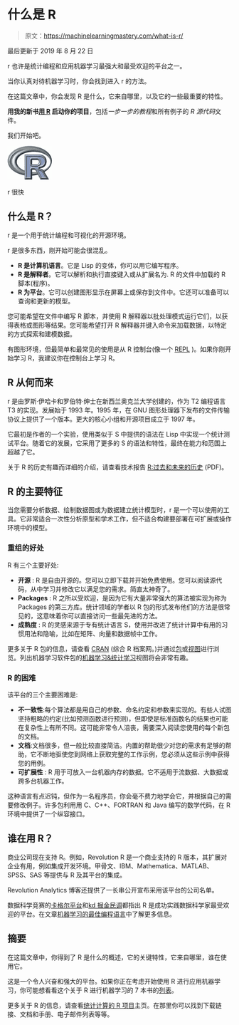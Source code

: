 # 什么是 R

> 原文：<https://machinelearningmastery.com/what-is-r/>

最后更新于 2019 年 8 月 22 日

r 也许是统计编程和应用机器学习最强大和最受欢迎的平台之一。

当你认真对待机器学习时，你会找到进入 r 的方法。

在这篇文章中，你会发现 R 是什么，它来自哪里，以及它的一些最重要的特性。

**用我的新书[用 R](https://machinelearningmastery.com/machine-learning-with-r/) 启动你的项目**，包括*一步一步的教程*和所有例子的 *R 源代码*文件。

我们开始吧。

[![R Logo](img/77cd5adda522d8b151b1d4fbb40c44b9.png)](https://machinelearningmastery.com/wp-content/uploads/2014/08/R-Logo.jpg)

r 很快

## 什么是 R？

r 是一个用于统计编程和可视化的开源环境。

r 是很多东西，刚开始可能会很混乱。

*   **R 是计算机语言**。它是 Lisp 的变体，你可以用它编写程序。
*   **R 是解释者**。它可以解析和执行直接键入或从扩展名为. R 的文件中加载的 R 脚本(程序)。
*   **R 为平台**。它可以创建图形显示在屏幕上或保存到文件中。它还可以准备可以查询和更新的模型。

您可能希望在文件中编写 R 脚本，并使用 R 解释器以批处理模式运行它们，以获得表格或图形等结果。您可能希望打开 R 解释器并键入命令来加载数据，以特定的方式探索和建模数据。

有图形环境，但最简单和最常见的使用是从 R 控制台(像一个 [REPL](https://en.wikipedia.org/wiki/Read%E2%80%93eval%E2%80%93print_loop) )。如果你刚开始学习 R，我建议你在控制台上学习 R。

## R 从何而来

r 是由罗斯·伊哈卡和罗伯特·绅士在新西兰奥克兰大学创建的，作为 T2 编程语言 T3 的实现。发展始于 1993 年。1995 年，在 GNU 图形处理器下发布的文件传输协议上提供了一个版本。更大的核心小组和开源项目成立于 1997 年。

它最初是作者的一个实验，使用类似于 S 中提供的语法在 Lisp 中实现一个统计测试平台。随着它的发展，它采用了更多的 S 的语法和特性，最终在能力和范围上超越了它。

关于 R 的历史有趣而详细的介绍，请查看技术报告 [R:过去和未来的历史](https://www.stat.auckland.ac.nz/~ihaka/downloads/Interface98.pdf) (PDF)。

## R 的主要特征

当您需要分析数据、绘制数据图或为数据建立统计模型时，r 是一个可以使用的工具。它非常适合一次性分析原型和学术工作，但不适合构建要部署在可扩展或操作环境中的模型。

### 重组的好处

R 有三个主要好处:

*   **开源** : R 是自由开源的。您可以立即下载并开始免费使用。您可以阅读源代码，从中学习并修改它以满足您的需求。简直太神奇了。
*   **Packages** : R 之所以受欢迎，是因为它有大量非常强大的算法被实现为称为 Packages 的第三方库。统计领域的学者以 R 包的形式发布他们的方法是很常见的，这意味着你可以直接访问一些最先进的方法。
*   **成熟度** : R 的灵感来源于专有统计语言 S，使用并改进了统计计算中有用的习惯用法和隐喻，比如在矩阵、向量和数据帧中工作。

更多关于 R 包的信息，请查看 [CRAN](https://cran.r-project.org/) (综合 R 档案网。)并通过[包](https://cran.r-project.org/web/packages/available_packages_by_name.html)或[视图](https://cran.r-project.org/web/views/)进行浏览。列出机器学习软件包的[机器学习&统计学习](https://cran.r-project.org/web/views/MachineLearning.html)视图将会非常有趣。

### R 的困难

该平台的三个主要困难是:

*   **不一致性**:每个算法都是用自己的参数、命名约定和参数来实现的。有些人试图坚持粗略的约定(比如预测函数进行预测)，但即使是标准函数名的结果也可能在复杂性上有所不同。这可能非常令人沮丧，需要深入阅读您使用的每个新包的文档。
*   **文档**:文档很多，但一般比较直接简洁。内置的帮助很少对您的需求有足够的帮助，它不断地驱使您到网络上获取完整的工作示例，您必须从这些示例中获得您的用例。
*   **可扩展性** : R 用于可放入一台机器内存的数据。它不适用于流数据、大数据或跨多台机器工作。

这种语言有点迟钝，但作为一名程序员，你会毫不费力地学会它，并根据自己的需要修改例子。许多包利用用 C、C++、FORTRAN 和 Java 编写的数学代码，在 R 环境中提供了一个纵容接口。

## 谁在用 R？

商业公司现在支持 R。例如，Revolution R 是一个商业支持的 R 版本，其扩展对企业有用，例如集成开发环境。甲骨文、IBM、Mathematica、MATLAB、SPSS、SAS 等提供与 R 及其平台的集成。

Revolution Analytics 博客还提供了一长串公开宣布采用该平台的公司名单。

数据科学竞赛的[卡格尔平台](http://blog.kaggle.com/2011/11/27/kagglers-favorite-tools/)和[kd 掘金民调](http://www.kdnuggets.com/polls/2013/languages-analytics-data-mining-data-science.html)都指出 R 是成功实践数据科学家最受欢迎的平台。在文章[机器学习的最佳编程语言](https://machinelearningmastery.com/best-programming-language-for-machine-learning/ "Best Programming Language for Machine Learning")中了解更多信息。

## 摘要

在这篇文章中，你得到了 R 是什么的概述，它的关键特性，它来自哪里，谁在使用它。

这是一个令人兴奋和强大的平台。如果你正在考虑开始使用 R 进行应用机器学习，你可能想看看这个关于 R 进行机器学习的 7 本书的[列表](https://machinelearningmastery.com/books-for-machine-learning-with-r/ "Books for Machine Learning with R")。

更多关于 R 的信息，请查看[统计计算的 R 项目](https://www.r-project.org/)主页。在那里你可以找到下载链接、文档和手册、电子邮件列表等等。